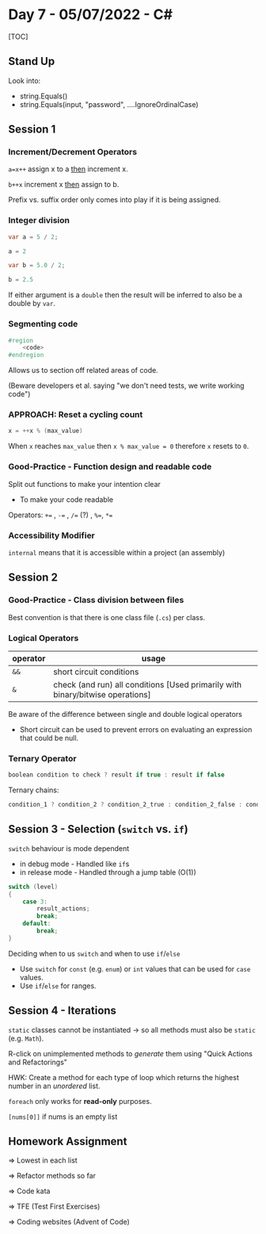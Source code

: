 # Day 7 - 05/07/2022 - C#

[TOC]

## Stand Up

Look into:

- string.Equals()
- string.Equals(input, "password", ....IgnoreOrdinalCase)



## Session 1

### Increment/Decrement Operators

```a=x++``` 	assign x to a <u>then</u> increment x.

```b++x```		increment x <u>then</u> assign to b.



Prefix vs. suffix order only comes into play if it is being assigned.



### Integer division

```csharp
var a = 5 / 2;

a = 2
```

```csharp
var b = 5.0 / 2;

b = 2.5
```

If either argument is a `double` then the result will be inferred to also be a double by `var`.


### Segmenting code
```csharp
#region
    <code>
#endregion
```

Allows us to section off related areas of code.

(Beware developers et al. saying "we don't need tests, we write working code")


### APPROACH: Reset a cycling count

```csharp
x = ++x % (max_value)
```

When `x` reaches `max_value` then `x % max_value = 0` therefore `x` resets to `0`.


### Good-Practice - Function design and readable code
Split out functions to make your intention clear
- To make your code readable



Operators: `+=` , `-=` , `/=` (?) , `%=`, `*=`


### Accessibility Modifier
`internal` means that it is accessible within a project (an assembly)



## Session 2

### Good-Practice - Class division between files
Best convention is that there is one class file (```.cs```) per class.

### Logical Operators

| operator | usage |
|-|-|
| `&&` | short circuit conditions | 
| `&`  | check (and run) all conditions [Used primarily with binary/bitwise operations] |

Be aware of the difference between single and double logical operators
- Short circuit can be used to prevent errors on evaluating an expression that could be null.



### Ternary Operator

```csharp
boolean condition to check ? result if true : result if false
```

Ternary chains:

```csharp
condition_1 ? condition_2 ? condition_2_true : condition_2_false : condition_1_false
```



## Session 3 - Selection (`switch` vs. `if`)

`switch` behaviour is mode dependent
- in debug mode - Handled like `if`s
- in release mode - Handled through a jump table (O(1))



```csharp
switch (level)
{
	case 3:
		result_actions;
		break;
    default:
        break;
}
```

Deciding when to us `switch` and when to use `if`/`else`
- Use `switch` for `const` (e.g. `enum`) or `int` values that can be used for `case` values.
- Use `if`/`else` for ranges.



## Session 4 - Iterations

`static` classes cannot be instantiated -> so all methods must also be `static` (e.g. `Math`).

R-click on unimplemented methods to *generate* them using "Quick Actions and Refactorings"



HWK: Create a method for each type of loop which returns the highest number in an *unordered* list.



`foreach` only works for **read-only** purposes.



`[nums[0]]` if nums is an empty list


## Homework Assignment

=> Lowest in each list

=> Refactor methods so far

=> Code kata

=> TFE (Test First Exercises)

=> Coding websites (Advent of Code)
